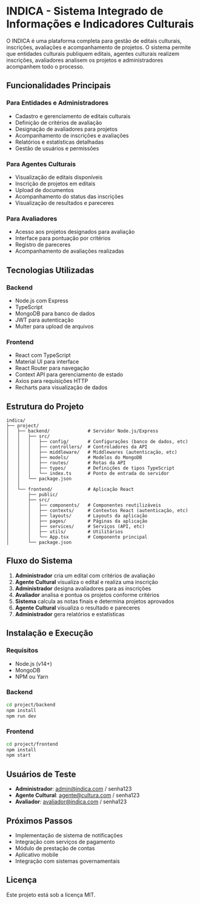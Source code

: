 # INDICA - Sistema Integrado de Informações e Indicadores Culturais

O INDICA é uma plataforma completa para gestão de editais culturais, inscrições, avaliações e acompanhamento de projetos. O sistema permite que entidades culturais publiquem editais, agentes culturais realizem inscrições, avaliadores analisem os projetos e administradores acompanhem todo o processo.

## Funcionalidades Principais

### Para Entidades e Administradores
- Cadastro e gerenciamento de editais culturais
- Definição de critérios de avaliação
- Designação de avaliadores para projetos
- Acompanhamento de inscrições e avaliações
- Relatórios e estatísticas detalhadas
- Gestão de usuários e permissões

### Para Agentes Culturais
- Visualização de editais disponíveis
- Inscrição de projetos em editais
- Upload de documentos
- Acompanhamento do status das inscrições
- Visualização de resultados e pareceres

### Para Avaliadores
- Acesso aos projetos designados para avaliação
- Interface para pontuação por critérios
- Registro de pareceres
- Acompanhamento de avaliações realizadas

## Tecnologias Utilizadas

### Backend
- Node.js com Express
- TypeScript
- MongoDB para banco de dados
- JWT para autenticação
- Multer para upload de arquivos

### Frontend
- React com TypeScript
- Material UI para interface
- React Router para navegação
- Context API para gerenciamento de estado
- Axios para requisições HTTP
- Recharts para visualização de dados

## Estrutura do Projeto

```
indica/
├── project/
│   ├── backend/              # Servidor Node.js/Express
│   │   ├── src/
│   │   │   ├── config/       # Configurações (banco de dados, etc)
│   │   │   ├── controllers/  # Controladores da API
│   │   │   ├── middleware/   # Middlewares (autenticação, etc)
│   │   │   ├── models/       # Modelos do MongoDB
│   │   │   ├── routes/       # Rotas da API
│   │   │   ├── types/        # Definições de tipos TypeScript
│   │   │   └── index.ts      # Ponto de entrada do servidor
│   │   └── package.json
│   │
│   └── frontend/             # Aplicação React
│       ├── public/
│       ├── src/
│       │   ├── components/   # Componentes reutilizáveis
│       │   ├── contexts/     # Contextos React (autenticação, etc)
│       │   ├── layouts/      # Layouts da aplicação
│       │   ├── pages/        # Páginas da aplicação
│       │   ├── services/     # Serviços (API, etc)
│       │   ├── utils/        # Utilitários
│       │   └── App.tsx       # Componente principal
│       └── package.json
```

## Fluxo do Sistema

1. **Administrador** cria um edital com critérios de avaliação
2. **Agente Cultural** visualiza o edital e realiza uma inscrição
3. **Administrador** designa avaliadores para as inscrições
4. **Avaliador** analisa e pontua os projetos conforme critérios
5. **Sistema** calcula as notas finais e determina projetos aprovados
6. **Agente Cultural** visualiza o resultado e pareceres
7. **Administrador** gera relatórios e estatísticas

## Instalação e Execução

### Requisitos
- Node.js (v14+)
- MongoDB
- NPM ou Yarn

### Backend
```bash
cd project/backend
npm install
npm run dev
```

### Frontend
```bash
cd project/frontend
npm install
npm start
```

## Usuários de Teste

- **Administrador**: admin@indica.com / senha123
- **Agente Cultural**: agente@cultura.com / senha123
- **Avaliador**: avaliador@indica.com / senha123

## Próximos Passos
- Implementação de sistema de notificações
- Integração com serviços de pagamento
- Módulo de prestação de contas
- Aplicativo mobile
- Integração com sistemas governamentais

## Licença
Este projeto está sob a licença MIT. 